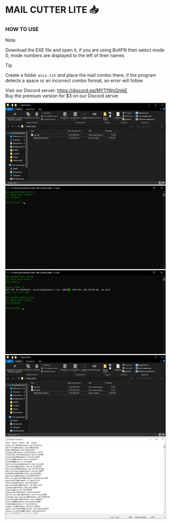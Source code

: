 # MAIL CUTTER LITE 📥

<h3>HOW TO USE</h3>

> [!NOTE]
> Download the EXE file and open it, if you are using BoltFN then select mode 0, mode numbers are displayed to the left of their names <br>

> [!TIP]
> Create a folder `accs.txt` and place the mail combo there, if the program detects a space or an incorrect combo format, an error will follow

Visit our Discord server: https://discord.gg/MYTfWnQmkE <br>
Buy the premium version for $3 on our Discord server

![Folder](/assets/FolderScreen.png)
![Primary](/assets/primary.png)
![Result](/assets/result.png)
![Folder2](/assets/folder2.png)
![Note](/assets/note.png)
